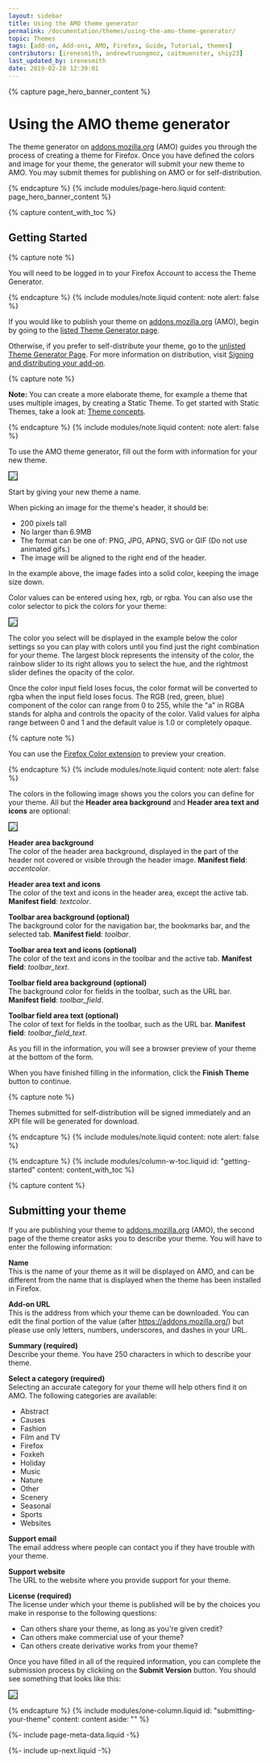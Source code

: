 ```yaml
---
layout: sidebar
title: Using the AMO theme generator
permalink: /documentation/themes/using-the-amo-theme-generator/
topic: Themes
tags: [add-on, Add-ons, AMO, Firefox, Guide, Tutorial, themes]
contributors: [irenesmith, andrewtruongmoz, caitmuenster, shiy23]
last_updated_by: irenesmith
date: 2019-02-28 12:39:01
---
```


<!-- Page Hero Banner -->

{% capture page_hero_banner_content %}

# Using the AMO theme generator

The theme generator on [addons.mozilla.org](https://addons.mozilla.org) (AMO) guides you through the process of creating a theme for Firefox. Once you have defined the colors and image for your theme, the generator will submit your new theme to AMO. You may submit themes for publishing on AMO or for self-distribution.

{% endcapture %}
{% include modules/page-hero.liquid
    content: page_hero_banner_content
%}

<!-- Content with Table of Contents Module -->

{% capture content_with_toc %}

## Getting Started

{% capture note %}

You will need to be logged in to your Firefox Account to access the Theme Generator.

{% endcapture %}
{% include modules/note.liquid
    content: note
    alert: false
%}

If you would like to publish your theme on [addons.mozilla.org](https://addons.mozilla.org) (AMO), begin by going to the [listed Theme Generator page](https://addons.mozilla.org/developers/addon/submit/wizard-listed).

Otherwise, if you prefer to self-distribute your theme, go to the [unlisted Theme Generator Page](https://addons.mozilla.org/developers/addon/submit/wizard-unlisted). For more information on distribution, visit [Signing and distributing your add-on](/documentation/publish/signing-and-distribution-overview/).

{% capture note %}

**Note:** You can create a more elaborate theme, for example a theme that uses multiple images, by creating a Static Theme. To get started with Static Themes, take a look at: [Theme concepts](https://developer.mozilla.org/docs/Mozilla/Add-ons/Themes/Theme_concepts).

{% endcapture %}
{% include modules/note.liquid
    content: note
    alert: false
%}

To use the AMO theme generator, fill out the form with information for your new theme.

<img src="/assets/img/documentation/themes/new_theme.png" style="border:1px solid black" />

Start by giving your new theme a name.

When picking an image for the theme's header, it should be:

- 200 pixels tall
- No larger than 6.9MB
- The format can be one of: PNG, JPG, APNG, SVG or GIF (Do not use animated gifs.)
- The image will be aligned to the right end of the header.

In the example above, the image fades into a solid color, keeping the image size down.

Color values can be entered using hex, rgb, or rgba. You can also use the color selector to pick the colors for your theme:

<img src="/assets/img/documentation/themes/theme_colors.png" style="border:1px solid black" />

The color you select will be displayed in the example below the color settings so you can play with colors until you find just the right combination for your theme. The largest block represents the intensity of the color, the rainbow slider to its right allows you to select the hue, and the rightmost slider defines the opacity of the color.

Once the color input field loses focus, the color format will be converted to rgba when the input field loses focus. The RGB (red, green, blue) component of the color can range from 0 to 255, while the "a" in RGBA stands for alpha and controls the opacity of the color. Valid values for alpha range between 0 and 1 and the default value is 1.0 or completely opaque.

{% capture note %}

You can use the [Firefox Color extension](https://color.firefox.com/) to preview your creation.

{% endcapture %}
{% include modules/note.liquid
    content: note
    alert: false
%}

The colors in the following image shows you the colors you can define for your theme. All but the **Header area background** and **Header area text and icons** are optional:

<img src="/assets/img/documentation/themes/theme_colors_labeled.png" style="border:1px solid black" />

**Header area background** <br/>
The color of the header area background, displayed in the part of the header not covered or visible through the header image. **Manifest field**: _accentcolor_.

**Header area text and icons** <br/>
The color of the text and icons in the header area, except the active tab. **Manifest field**: _textcolor_.

**Toolbar area background (optional)** <br/>
The background color for the navigation bar, the bookmarks bar, and the selected tab. **Manifest field**: _toolbar_.

**Toolbar area text and icons (optional)** <br/>
The color of the text and icons in the toolbar and the active tab. **Manifest field**: _toolbar_text_.

**Toolbar field area background (optional)** <br/>
The background color for fields in the toolbar, such as the URL bar. **Manifest field**: _toolbar_field_.

**Toolbar field area text (optional)** <br/>
The color of text for fields in the toolbar, such as the URL bar. **Manifest field**: _toolbar_field_text_.

As you fill in the information, you will see a browser preview of your theme at the bottom of the form.

When you have finished filling in the information, click the **Finish Theme** button to continue.

{% capture note %}

Themes submitted for self-distribution will be signed immediately and an XPI file will be generated for download.

{% endcapture %}
{% include modules/note.liquid
    content: note
    alert: false
%}

{% endcapture %}
{% include modules/column-w-toc.liquid
  id: "getting-started"
  content: content_with_toc
%}

<!-- END: Content with Table of Contents -->
<!-- Single Column Body Module -->

{% capture content %}

## Submitting your theme

If you are publishing your theme to [addons.mozilla.org](https://addons.mozilla.org) (AMO), the second page of the theme creator asks you to describe your theme. You will have to enter the following information:

**Name** <br/>
This is the name of your theme as it will be displayed on AMO, and can be different from the name that is displayed when the theme has been installed in Firefox.

**Add-on URL** <br/>
This is the address from which your theme can be downloaded. You can edit the final portion of the value (after https://addons.mozilla.org/) but please use only letters, numbers, underscores, and dashes in your URL.

**Summary (required)** <br/>
Describe your theme. You have 250 characters in which to describe your theme.

**Select a category (required)** <br/>
Selecting an accurate category for your theme will help others find it on AMO. The following categories are available:

- Abstract
- Causes
- Fashion
- Film and TV
- Firefox
- Foxkeh
- Holiday
- Music
- Nature
- Other
- Scenery
- Seasonal
- Sports
- Websites

**Support email** <br/>
The email address where people can contact you if they have trouble with your theme.

**Support website** <br/>
The URL to the website where you provide support for your theme.

**License (required)** <br/>
The license under which your theme is published will be by the choices you make in response to the following questions:

- Can others share your theme, as long as you're given credit?
- Can others make commercial use of your theme?
- Can others create derivative works from your theme?

Once you have filled in all of the required information, you can complete the submission process by clickiing on the **Submit Version** button. You should see something that looks like this:

<img src="/assets/img/documentation/themes/theme_after_submit.png" style="border:1px solid black" />

{% endcapture %}
{% include modules/one-column.liquid
  id: "submitting-your-theme"
  content: content
  aside: ""
%}

<!-- END: Single Column Body Module -->

<!-- Meta Data -->

{%- include page-meta-data.liquid -%}

<!-- END: Meta Data -->

<!-- Up Next -->

{%- include up-next.liquid -%}

<!-- END: Up Next -->
